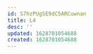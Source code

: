 ```yaml
---
id: S7hzPUgSE9dC5ARCuwnan
title: L4
desc: ''
updated: 1628701054688
created: 1628701054688
---
```


